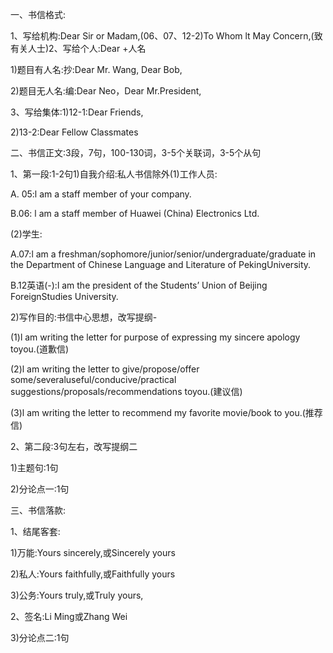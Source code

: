 一、书信格式:

1、写给机构:Dear Sir or Madam,(06、07、12-2)To Whom lt May Concern,(致有关人士)2、写给个人:Dear +人名

1)题目有人名:抄:Dear Mr. Wang, Dear Bob,

2)题目无人名:编:Dear Neo，Dear Mr.President,

3、写给集体:1)12-1:Dear Friends,

2)13-2:Dear Fellow Classmates

二、书信正文:3段，7句，100-130词，3-5个关联词，3-5个从句

1、第一段:1-2句1)自我介绍:私人书信除外(1)工作人员:

A. 05:l am a staff member of your company.

B.06: l am a staff member of Huawei (China) Electronics Ltd.

(2)学生:

A.07:l am a freshman/sophomore/junior/senior/undergraduate/graduate in the Department of Chinese Language and Literature of PekingUniversity.

B.12英语(-):l am the president of the Students’ Union of Beijing ForeignStudies University.

2)写作目的:书信中心思想，改写提纲-

(1)l am writing the letter for purpose of expressing my sincere apology toyou.(道歉信)

(2)l am writing the letter to give/propose/offer some/severaluseful/conducive/practical suggestions/proposals/recommendations toyou.(建议信)

(3)l am writing the letter to recommend my favorite movie/book to you.(推荐信)

2、第二段:3句左右，改写提纲二

1)主题句:1句

2)分论点一:1句

三、书信落款:

1、结尾客套:

1)万能:Yours sincerely,或Sincerely yours

2)私人:Yours faithfully,或Faithfully yours

3)公务:Yours truly,或Truly yours,

2、签名:Li Ming或Zhang Wei



3)分论点二:1句
